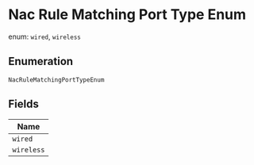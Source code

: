 
# Nac Rule Matching Port Type Enum

enum: `wired`, `wireless`

## Enumeration

`NacRuleMatchingPortTypeEnum`

## Fields

| Name |
|  --- |
| `wired` |
| `wireless` |

